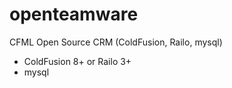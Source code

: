 openteamware
============

CFML Open Source CRM (ColdFusion, Railo, mysql)


- ColdFusion 8+ or Railo 3+
- mysql

